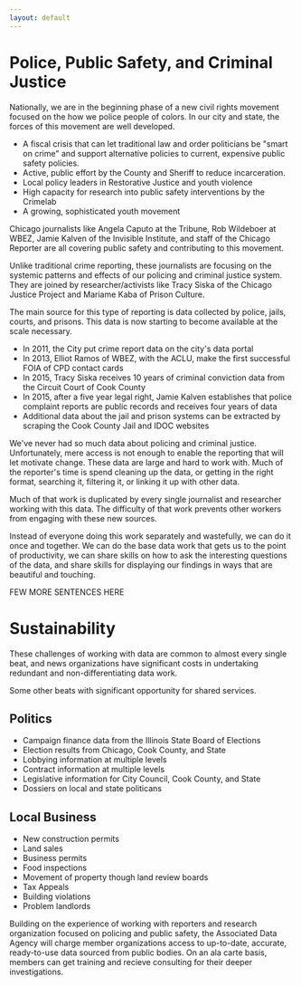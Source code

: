 ```yaml
---
layout: default
---
```


# Police, Public Safety, and Criminal Justice 

Nationally, we are in the beginning phase of a new civil rights
movement focused on the how we police people of colors. In our city
and state, the forces of this movement are well developed.

* A fiscal crisis that can let traditional law and order politicians
  be "smart on crime" and support alternative policies to current,
  expensive public safety policies.
* Active, public effort by the County and Sheriff to reduce
  incarceration.
* Local policy leaders in Restorative Justice and youth violence
* High capacity for research into public safety
  interventions by the Crimelab
* A growing, sophisticated youth movement

Chicago journalists like Angela Caputo at the Tribune, Rob Wildeboer
at WBEZ, Jamie Kalven of the Invisible Institute, and staff of the
Chicago Reporter are all covering public safety and contributing to
this movement.

Unlike traditional crime reporting, these journalists are focusing on
the systemic patterns and effects of our policing and criminal justice
system. They are joined by researcher/activists like Tracy Siska of
the Chicago Justice Project and Mariame Kaba of Prison Culture.

The main source for this type of reporting is data collected by
police, jails, courts, and prisons. This data is now starting to
become available at the scale necessary.

* In 2011, the City put crime report data on the city's data portal
* In 2013, Elliot Ramos of WBEZ, with the ACLU, make the first
  successful FOIA of CPD contact cards
* In 2015, Tracy Siska receives 10 years of criminal conviction data
  from the Circuit Court of Cook County
* In 2015, after a five year legal right, Jamie Kalven establishes
  that police complaint reports are public records and receives four
  years of data
* Additional data about the jail and prison systems can be extracted
  by scraping the Cook County Jail and IDOC websites

We've never had so much data about policing and criminal
justice. Unfortunately, mere access is not enough to enable the
reporting that will let motivate change. These data are large and hard
to work with. Much of the reporter's time is spend cleaning up the
data, or getting in the right format, searching it, filtering it, or
linking it up with other data.

Much of that work is duplicated by every single journalist and
researcher working with this data. The difficulty of that work
prevents other workers from engaging with these new sources.

Instead of everyone doing this work separately and wastefully, we can
do it once and together. We can do the base data work that gets us to
the point of productivity, we can share skills on how to ask the
interesting questions of the data, and share skills for displaying our
findings in ways that are beautiful and touching.

FEW MORE SENTENCES HERE

# Sustainability

These challenges of working with data are common to almost every
single beat, and news organizations have significant costs in
undertaking redundant and non-differentiating data work.

Some other beats with significant opportunity for shared services.

## Politics
- Campaign finance data from the Illinois State Board of Elections
- Election results from Chicago, Cook County, and State
- Lobbying information at multiple levels
- Contract information at multiple levels
- Legislative information for City Council, Cook County, and State
- Dossiers on local and state politicans

## Local Business
- New construction permits
- Land sales
- Business permits
- Food inspections
- Movement of property though land review boards
- Tax Appeals
- Building violations
- Problem landlords

Building on the experience of working with reporters and research
organization focused on policing and public safety, the Associated
Data Agency will charge member organizations access to up-to-date,
accurate, ready-to-use data sourced from public bodies. On an ala
carte basis, members can get training and recieve consulting for their
deeper investigations.
